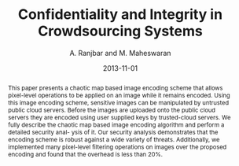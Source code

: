 ---
author: "A. Ranjbar and M. Maheswaran"
title: "Confidentiality and Integrity in Crowdsourcing Systems"
journal: "Springer Briefs in Applied Science and Engineering"
location: "Springer"
date: 2013-11-01
abstract: "This paper presents a chaotic map based image encoding scheme that allows pixel-level operations to be applied on an image while it remains encoded. Using this image encoding scheme, sensitive images can be manipulated by untrusted public cloud servers. Before the images are uploaded onto the public cloud servers they are encoded using user supplied keys by trusted-cloud servers. We fully describe the chaotic map based image encoding algorithm and perform a detailed security anal- ysis of it. Our security analysis demonstrates that the encoding scheme is robust against a wide variety of threats. Additionally, we implemented many pixel-level filtering operations on images over the proposed encoding and found that the overhead is less than 20%."
---